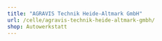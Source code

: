 ```yaml
---
title: "AGRAVIS Technik Heide-Altmark GmbH"
url: /celle/agravis-technik-heide-altmark-gmbh/
shop: Autowerkstatt
---
```

